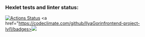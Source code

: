 ### Hexlet tests and linter status:
[![Actions Status](https://github.com/IlyaGorin/frontend-project-lvl1/workflows/hexlet-check/badge.svg)](https://github.com/IlyaGorin/frontend-project-lvl1/actions)
<a href="https://codeclimate.com/github/IlyaGorinfrontend-project-lvl1/badges><img src="https://api.codeclimate.com/v1/badges/a99a88d28ad37a79dbf6/maintainability" /></a>
